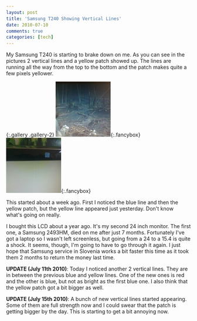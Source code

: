 ```yaml
---
layout: post
title: 'Samsung T240 Showing Vertical Lines'
date: 2010-07-10
comments: true
categories: [tech]
---
```


My Samsung T240 is starting to brake down on me. As you can see in the pictures 2 vertical lines and a yellow patch showed up. The lines are running all the way from the top to the bottom and the patch makes quite a few pixels yellower.

{:.gallery .gallery-2}
[![Samsung T240 showing yellow and blue vertical lines][img-t240-lines-thumb]][img-t240-lines]{:.fancybox}
[![Samsung T240 has a yellow patch][img-t240-yellow-patch-thumb]][img-t240-yellow-patch]{:.fancybox}

This started about a week ago. First I noticed the blue line and then the yellow patch, but the yellow line appeared just yesterday. Don't know what's going on really.

I bought this LCD about a year ago. It's my second 24 inch monitor. The first one, a Samsung 2493HM, died on me after just 7 months. Fortunately I've got a laptop so I wasn't left screenless, but going from a 24 to a 15.4 is quite a shock. It seems, though, I'm going to have to go through it again. I just hope that Samsung service in Slovenia works a bit faster this time as it took them 2 months to return the money last time.

**UPDATE (July 11th 2010)**: Today I noticed another 2 vertical lines. They are in between the previous blue and yellow lines. One of the new ones is red and the other is blue, but not as bright as the first blue one. I also think that the yellow patch got a bit bigger as well.

**UPDATE (July 15th 2010)**: A bunch of new vertical lines started appearing. Some of them are full strength now and I could swear that the patch is getting bigger by the day. This is starting to get a bit annoying now.

[img-t240-lines-thumb]: /images/thumbs/t240-lines.jpg
[img-t240-lines]: /images/t240-lines.jpg
[img-t240-yellow-patch-thumb]: /images/thumbs/t240-yellow-patch.jpg
[img-t240-yellow-patch]: /images/t240-yellow-patch.jpg

